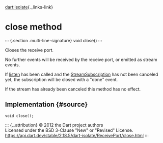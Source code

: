 [dart:isolate](../../dart-isolate/dart-isolate-library){._links-link}

close method
============

::: {.section .multi-line-signature}
void close()
:::

Closes the receive port.

No further events will be received by the receive port, or emitted as
stream events.

If [listen](listen) has been called and the
[StreamSubscription](../../dart-async/streamsubscription-class) has not
been canceled yet, the subscription will be closed with a \"done\"
event.

If the stream has already been canceled this method has no effect.

Implementation {#source}
--------------

``` {.language-dart data-language="dart"}
void close();
```

::: {._attribution}
© 2012 the Dart project authors\
Licensed under the BSD 3-Clause \"New\" or \"Revised\" License.\
<https://api.dart.dev/stable/2.18.5/dart-isolate/ReceivePort/close.html>
:::
